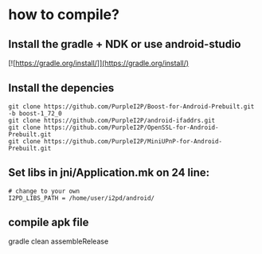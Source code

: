 # how to compile?
## Install the gradle + NDK or use android-studio
[![https://gradle.org/install/]](https://gradle.org/install/)

## Install the depencies
```
git clone https://github.com/PurpleI2P/Boost-for-Android-Prebuilt.git -b boost-1_72_0
git clone https://github.com/PurpleI2P/android-ifaddrs.git
git clone https://github.com/PurpleI2P/OpenSSL-for-Android-Prebuilt.git
git clone https://github.com/PurpleI2P/MiniUPnP-for-Android-Prebuilt.git
```
## Set libs in jni/Application.mk on 24 line:
```
# change to your own
I2PD_LIBS_PATH = /home/user/i2pd/android/
```

## compile apk file
gradle clean assembleRelease
